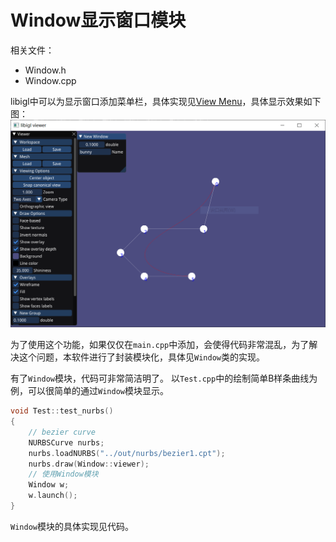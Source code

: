 # Window显示窗口模块
相关文件：
- Window.h
- Window.cpp
  
libigl中可以为显示窗口添加菜单栏，具体实现见[View Menu](https://libigl.github.io/tutorial/#viewer-menu)，具体显示效果如下图：
![](../images/window.png)

为了使用这个功能，如果仅仅在`main.cpp`中添加，会使得代码非常混乱，为了解决这个问题，本软件进行了封装模块化，具体见`Window`类的实现。

有了`Window`模块，代码可非常简洁明了。
以`Test.cpp`中的绘制简单B样条曲线为例，可以很简单的通过`Window`模块显示。
```cpp
void Test::test_nurbs()
{
	// bezier curve
	NURBSCurve nurbs;
	nurbs.loadNURBS("../out/nurbs/bezier1.cpt");
	nurbs.draw(Window::viewer);
    // 使用Window模块
	Window w;
	w.launch();	
}
```
`Window`模块的具体实现见代码。
